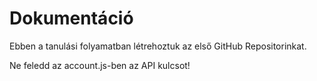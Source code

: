 # Dokumentáció

Ebben a tanulási folyamatban létrehoztuk az első GitHub Repositorinkat.

Ne feledd az account.js-ben az API kulcsot!

